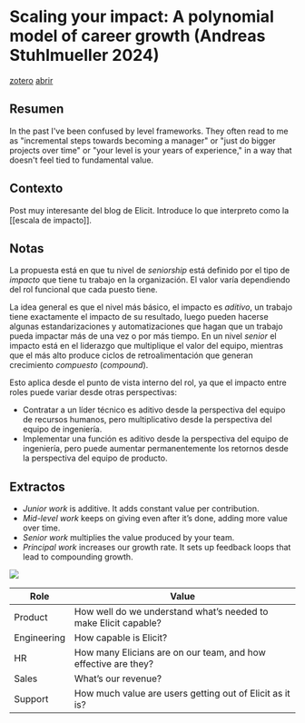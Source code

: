 # Scaling your impact: A polynomial model of career growth (Andreas Stuhlmueller 2024)
[zotero](zotero://select/items/@stuhlmueller2024)
[abrir](https://blog.elicit.com/career-growth/)

## Resumen
In the past I've been confused by level frameworks. They often read to me as "incremental steps towards becoming a manager" or "just do bigger projects over time" or "your level is your years of experience," in a way that doesn't feel tied to fundamental value.

## Contexto
Post muy interesante del blog de Elicit. Introduce lo que interpreto como la [[escala de impacto]].

## Notas

La propuesta está en que tu nivel de *seniorship* está definido por el tipo de *impacto* que tiene tu trabajo en la organización. El valor varía dependiendo del rol funcional que cada puesto tiene.

La idea general es que el nivel más básico, el impacto es *aditivo*, un trabajo tiene exactamente el impacto de su resultado, luego pueden hacerse algunas estandarizaciones y automatizaciones que hagan que un trabajo pueda impactar más de una vez o por más tiempo. En un nivel *senior* el impacto está en el liderazgo que multiplique el valor del equipo, mientras que el más alto produce ciclos de retroalimentación que generan crecimiento *compuesto* (*compound*).

Esto aplica desde el punto de vista interno del rol, ya que el impacto entre roles puede variar desde otras perspectivas:

- Contratar a un líder técnico es aditivo desde la perspectiva del equipo de recursos humanos, pero multiplicativo desde la perspectiva del equipo de ingeniería.
- Implementar una función es aditivo desde la perspectiva del equipo de ingeniería, pero puede aumentar permanentemente los retornos desde la perspectiva del equipo de producto.

## Extractos

- _Junior work_ is additive. It adds constant value per contribution.
- _Mid-level work_ keeps on giving even after it’s done, adding more value over time.
- _Senior work_ multiplies the value produced by your team.
- _Principal work_ increases our growth rate. It sets up feedback loops that lead to compounding growth.

![](https://blog.elicit.com/content/images/2024/06/image-9.png)

| Role |   Value  |
| ---- | --- |
|Product|How well do we understand what’s needed to make Elicit capable?|
|Engineering|How capable is Elicit?|
|HR|How many Elicians are on our team, and how effective are they?|
|Sales|What’s our revenue?|
|Support|How much value are users getting out of Elicit as it is?|